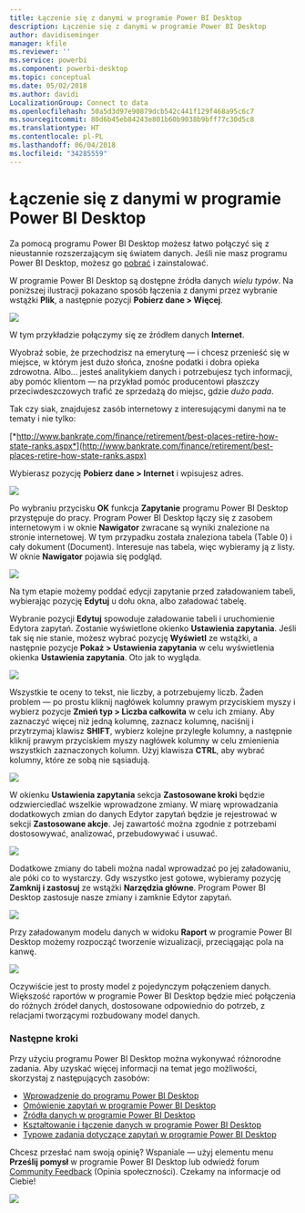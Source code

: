 ```yaml
---
title: Łączenie się z danymi w programie Power BI Desktop
description: Łączenie się z danymi w programie Power BI Desktop
author: davidiseminger
manager: kfile
ms.reviewer: ''
ms.service: powerbi
ms.component: powerbi-desktop
ms.topic: conceptual
ms.date: 05/02/2018
ms.author: davidi
LocalizationGroup: Connect to data
ms.openlocfilehash: 50a5d3d97e90879dcb542c441f129f468a95c6c7
ms.sourcegitcommit: 80d6b45eb84243e801b60b9038b9bff77c30d5c8
ms.translationtype: HT
ms.contentlocale: pl-PL
ms.lasthandoff: 06/04/2018
ms.locfileid: "34285559"
---
```

# <a name="connect-to-data-in-power-bi-desktop"></a>Łączenie się z danymi w programie Power BI Desktop
Za pomocą programu Power BI Desktop możesz łatwo połączyć się z nieustannie rozszerzającym się światem danych. Jeśli nie masz programu Power BI Desktop, możesz go [pobrać](http://go.microsoft.com/fwlink/?LinkID=521662) i zainstalować.

W programie Power BI Desktop są dostępne źródła danych *wielu typów*. Na poniższej ilustracji pokazano sposób łączenia z danymi przez wybranie wstążki **Plik**, a następnie pozycji **Pobierz dane \> Więcej**.

![](media/desktop-connect-to-data/getdatavid_smallv2.gif)

W tym przykładzie połączymy się ze źródłem danych **Internet**.

Wyobraź sobie, że przechodzisz na emeryturę — i chcesz przenieść się w miejsce, w którym jest dużo słońca, znośne podatki i dobra opieka zdrowotna. Albo... jesteś analitykiem danych i potrzebujesz tych informacji, aby pomóc klientom — na przykład pomóc producentowi płaszczy przeciwdeszczowych trafić ze sprzedażą do miejsc, gdzie *dużo pada*.

Tak czy siak, znajdujesz zasób internetowy z interesującymi danymi na te tematy i nie tylko:

[*http://www.bankrate.com/finance/retirement/best-places-retire-how-state-ranks.aspx*](http://www.bankrate.com/finance/retirement/best-places-retire-how-state-ranks.aspx)

Wybierasz pozycję **Pobierz dane \> Internet** i wpisujesz adres.

![](media/desktop-connect-to-data/connecttodata_3.png)

Po wybraniu przycisku **OK** funkcja **Zapytanie** programu Power BI Desktop przystępuje do pracy. Program Power BI Desktop łączy się z zasobem internetowym i w oknie **Nawigator** zwracane są wyniki znalezione na stronie internetowej. W tym przypadku została znaleziona tabela (Table 0) i cały dokument (Document). Interesuje nas tabela, więc wybieramy ją z listy. W oknie **Nawigator** pojawia się podgląd.

![](media/desktop-connect-to-data/datasources_fromnavigatordialog.png)

Na tym etapie możemy poddać edycji zapytanie przed załadowaniem tabeli, wybierając pozycję **Edytuj** u dołu okna, albo załadować tabelę.

Wybranie pozycji **Edytuj** spowoduje załadowanie tabeli i uruchomienie Edytora zapytań. Zostanie wyświetlone okienko **Ustawienia zapytania**. Jeśli tak się nie stanie, możesz wybrać pozycję **Wyświetl** ze wstążki, a następnie pozycje **Pokaż \> Ustawienia zapytania** w celu wyświetlenia okienka **Ustawienia zapytania**. Oto jak to wygląda.

![](media/desktop-connect-to-data/designer_gsg_editquery.png)

Wszystkie te oceny to tekst, nie liczby, a potrzebujemy liczb. Żaden problem — po prostu kliknij nagłówek kolumny prawym przyciskiem myszy i wybierz pozycje **Zmień typ \> Liczba całkowita** w celu ich zmiany. Aby zaznaczyć więcej niż jedną kolumnę, zaznacz kolumnę, naciśnij i przytrzymaj klawisz **SHIFT**, wybierz kolejne przyległe kolumny, a następnie kliknij prawym przyciskiem myszy nagłówek kolumny w celu zmienienia wszystkich zaznaczonych kolumn. Użyj klawisza **CTRL**, aby wybrać kolumny, które ze sobą nie sąsiadują.

![](media/desktop-connect-to-data/designer_gsg_changedatatype.png)

W okienku **Ustawienia zapytania** sekcja **Zastosowane kroki** będzie odzwierciedlać wszelkie wprowadzone zmiany. W miarę wprowadzania dodatkowych zmian do danych Edytor zapytań będzie je rejestrować w sekcji **Zastosowane akcje**. Jej zawartość można zgodnie z potrzebami dostosowywać, analizować, przebudowywać i usuwać.

![](media/desktop-connect-to-data/designer_gsg_appliedsteps_changedtype.png)

Dodatkowe zmiany do tabeli można nadal wprowadzać po jej załadowaniu, ale póki co to wystarczy. Gdy wszystko jest gotowe, wybieramy pozycję **Zamknij i zastosuj** ze wstążki **Narzędzia główne**. Program Power BI Desktop zastosuje nasze zmiany i zamknie Edytor zapytań.

![](media/desktop-connect-to-data/connecttodata_closenload.png)

Przy załadowanym modelu danych w widoku **Raport** w programie Power BI Desktop możemy rozpocząć tworzenie wizualizacji, przeciągając pola na kanwę.

![](media/desktop-connect-to-data/connecttodata_dragontoreportview.png)

Oczywiście jest to prosty model z pojedynczym połączeniem danych. Większość raportów w programie Power BI Desktop będzie mieć połączenia do różnych źródeł danych, dostosowane odpowiednio do potrzeb, z relacjami tworzącymi rozbudowany model danych. 

### <a name="next-steps"></a>Następne kroki
Przy użyciu programu Power BI Desktop można wykonywać różnorodne zadania. Aby uzyskać więcej informacji na temat jego możliwości, skorzystaj z następujących zasobów:

* [Wprowadzenie do programu Power BI Desktop](desktop-getting-started.md)
* [Omówienie zapytań w programie Power BI Desktop](desktop-query-overview.md)
* [Źródła danych w programie Power BI Desktop](desktop-data-sources.md)
* [Kształtowanie i łączenie danych w programie Power BI Desktop](desktop-shape-and-combine-data.md)
* [Typowe zadania dotyczące zapytań w programie Power BI Desktop](desktop-common-query-tasks.md)   

Chcesz przesłać nam swoją opinię? Wspaniale — użyj elementu menu **Prześlij pomysł** w programie Power BI Desktop lub odwiedź forum [Community Feedback](http://community.powerbi.com/t5/Community-Feedback/bd-p/community-feedback) (Opinia społeczności). Czekamy na informacje od Ciebie!

![](media/desktop-connect-to-data/sendfeedback.png)

